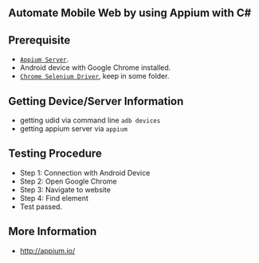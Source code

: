 ## Automate Mobile Web by using Appium with C#

## Prerequisite
- [`Appium Server`](https://github.com/appium/appium-desktop/releases/tag/v1.15.1).
- Android device with Google Chrome installed.
- [`Chrome Selenium Driver`](https://chromedriver.storage.googleapis.com/index.html?path=79.0.3945.36/), keep in some folder.

## Getting Device/Server Information
- getting udid via command line `adb devices`
- getting appium server via `appium`

## Testing Procedure
- Step 1: Connection with Android Device
- Step 2: Open Google Chrome
- Step 3: Navigate to website
- Step 4: Find element
- Test passed.

## More Information
- http://appium.io/